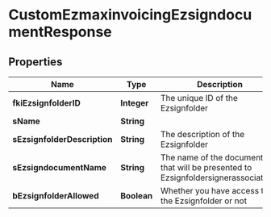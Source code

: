 

# CustomEzmaxinvoicingEzsigndocumentResponse

## Properties

Name | Type | Description | Notes
------------ | ------------- | ------------- | -------------
**fkiEzsignfolderID** | **Integer** | The unique ID of the Ezsignfolder | 
**sName** | **String** |  | 
**sEzsignfolderDescription** | **String** | The description of the Ezsignfolder | 
**sEzsigndocumentName** | **String** | The name of the document that will be presented to Ezsignfoldersignerassociations | 
**bEzsignfolderAllowed** | **Boolean** | Whether you have access to the Ezsignfolder or not | 




